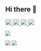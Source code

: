 ## Hi there 👋

<p align="left">
  <a href="http://twitter.com/sasakiti_maru">
    <img height="20" src="https://img.shields.io/twitter/follow/sasakitimaru?label=Twitter&logo=twitter&style=flat" />
  </a>
  <a href="https://github.com/sasakitimaru">
    <img height="20" src="https://img.shields.io/github/followers/sasakitimaru?label=follow&logo=github&style=flat" />
  </a>
  <a href="http://qiita.com/sasakitimaru">
    <img height="20" src="https://qiita-badge.apiapi.app/s/sasakitimaru/posts.svg" />
  </a>
  <//qiita.com/sasakitimaru">
    <img height="20" src="https://qiita-badge.apiapi.app/s/sasakitimaru/contributions.svg" />
  </a>
</p>

<!-- [![Anurag's GitHub stats](https://github-readme-stats.vercel.app/api?username=sasakitimaru)](https://github.com/sasakitimaru/github-readme-stats) -->

![](http://github-profile-summary-cards.vercel.app/api/cards/profile-details?username=sasakitimaru&theme=gruvbox)

<!-- [![Top Langs](https://github-readme-stats.vercel.app/api/top-langs/?username=sasakitimaru&&theme=gruvbox)](https://github.com/anuraghazra/github-readme-stats) -->
![](http://github-profile-summary-cards.vercel.app/api/cards/repos-per-language?username=Keichan15&theme=gruvbox)
![](http://github-profile-summary-cards.vercel.app/api/cards/productive-time?username=sasakitimaru&theme=gruvbox&utcOffset=9)

<!-- [![Harlok's WakaTime stats](https://github-readme-stats.vercel.app/api/wakatime?username=sasakitimaru)](https://github.com/anuraghazra/github-readme-stats) -->

<!--
**sasakitimaru/sasakitimaru** is a ✨ _special_ ✨ repository because its `README.md` (this file) appears on your GitHub profile.

Here are some ideas to get you started:

- 🔭 I’m currently working on ...
- 🌱 I’m currently learning ...
- 👯 I’m looking to collaborate on ...
- 🤔 I’m looking for help with ...
- 💬 Ask me about ...
- 📫 How to reach me: ...
- 😄 Pronouns: ...
- ⚡ Fun fact: ...
-->
